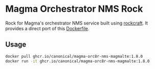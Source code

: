 # Magma Orchestrator NMS Rock

Rock for Magma's orchestrator NMS service built using 
[rockcraft](https://github.com/canonical/rockcraft). It provides a direct port of this 
[Dockerfile](https://github.com/magma/magma/blob/v1.6/nms/app/packages/magmalte/Dockerfile).

## Usage

```bash
docker pull ghcr.io/canonical/magma-orc8r-nms-magmalte:1.8.0
docker run -it ghcr.io/canonical/magma-orc8r-nms-magmalte:1.8.0
```
